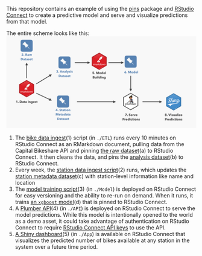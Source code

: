This repository contains an example of using the [pins]() package and [RStudio Connect]() to create a predictive model and serve and visualize predictions from that model.

The entire scheme looks like this: 
![](./system_schematic.png)

1. The [bike data ingest](https://colorado.rstudio.com/rsc/bike_data_ingest/)(1) script (in `./ETL`) runs every 10 minutes on RStudio Connect as an RMarkdown document, pulling data from the Capital Bikeshare API and pinning [the raw dataset](https://colorado.rstudio.com/rsc/bike_raw_data/)(a) to RStudio Connect. It then cleans the data, and pins the [analysis dataset](https://colorado.rstudio.com/rsc/bike_model_data/)(b) to RStudio Connect.
2. Every week, the [station data ingest script](https://colorado.rstudio.com/rsc/bike_station_data_ingest/)(2) runs, which updates the [station metadata dataset](https://colorado.rstudio.com/rsc/bike_station_info/)(c) with station-level information like name and location 
2. The [model training script](https://colorado.rstudio.com/rsc/bike_model_build/)(3) (in `./Model`) is deployed on RStudio Connect for easy versioning and the ability to re-run on demand. When it runs, it trains [an `xgboost` model](https://colorado.rstudio.com/rsc/bike_available_model/)(d) that is pinned to RStudio Connect.
3. A [Plumber API](https://colorado.rstudio.com/rsc/bike_predict/)(4) (in `./API`) is deployed on RStudio Connect to serve the model predictions. While this model is intentionally opened to the world as a demo asset, it could take advantage of authentication on RStudio Connect to require [RStudio Connect API keys](https://docs.rstudio.com/connect/user/api-keys.html#api-keys-plumber) to use the API. 
4. [A Shiny dashboard](https://colorado.rstudio.com/rsc/bike_predict-app/)(5) (in `./App`) is available on RStudio Connect that visualizes the predicted number of bikes available at any station in the system over a future time period.
